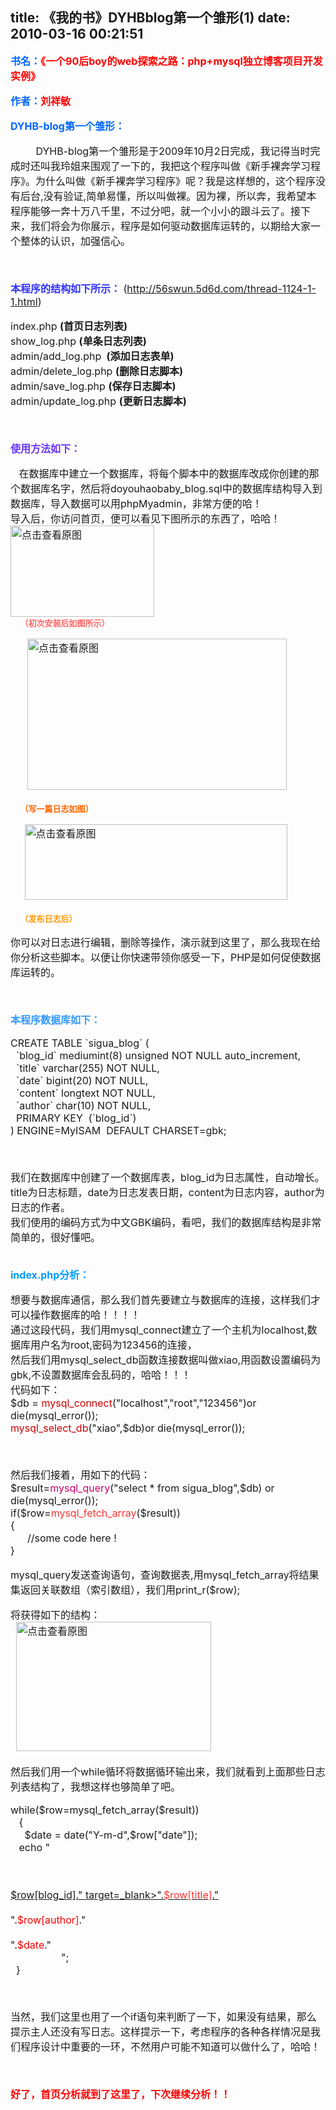 title: 《我的书》DYHBblog第一个雏形(1)
date: 2010-03-16 00:21:51
---

<div id="blogDetailDiv" style="font-size: 16px">
	<p>
		<strong><font color="#0066ff">书名：</font><font color="#ff0000">《一个90后boy的web探索之路：php+mysql独立博客项目开发实例》</font></strong></p>
	<p>
		<strong><font color="#0066ff">作者：</font><font color="#ff0000">刘祥敏</font></strong></p>
	<p>
		<strong><font color="#0066ff">DYHB-blog第一个雏形：</font></strong></p>
	<p>
		&nbsp;&nbsp;&nbsp;&nbsp;&nbsp;&nbsp;&nbsp;&nbsp; DYHB-blog第一个雏形是于2009年10月2日完成，我记得当时完成时还叫我玲姐来围观了一下的，我把这个程序叫做《新手裸奔学习程序》。为什么叫做《新手裸奔学习程序》呢？我是这样想的，这个程序没有后台,没有验证,简单易懂，所以叫做裸。因为裸，所以奔，我希望本程序能够一奔十万八千里，不过分吧，就一个小小的跟斗云了。接下来，我们将会为你展示，程序是如何驱动数据库运转的，以期给大家一个整体的认识，加强信心。</p>
	<p>
		&nbsp;</p>
	<p>
		<strong><font color="#3333ff">本程序的结构如下所示：</font></strong> (<a href="http://56swun.5d6d.com/thread-1124-1-1.html" target="_blank">http://56swun.5d6d.com/thread-1124-1-1.html</a>)</p>
	<p>
		index.php <strong>(首页日志列表)</strong><br />
		show_log.php <strong>(单条日志列表)</strong><br />
		admin/add_log.php&nbsp;<strong> (添加日志表单)<br />
		</strong>admin/delete_log.php <strong>(删除日志脚本)<br />
		</strong>admin/save_log.php <strong>(保存日志脚本)</strong><br />
		admin/update_log.php <strong>(更新日志脚本)</strong></p>
	<p>
		&nbsp;</p>
	<p>
		<strong><font color="#6633ff">使用方法如下：</font></strong></p>
	<p>
		&nbsp;&nbsp; 在数据库中建立一个数据库，将每个脚本中的数据库改成你创建的那个数据库名字，然后将doyouhaobaby_blog.sql中的数据库结构导入到数据库，导入数据可以用phpMyadmin，非常方便的哈！<br />
		导入后，你访问首页，便可以看见下图所示的东西了，哈哈！<br />
		<a href="width/upload/201003/b5427f720f071229c74fd3eca138e4b6-20100315112800.png" id="file:" target="_blank"><img border="0" height="146" src="width/upload/201003/b5427f720f071229c74fd3eca138e4b6-20100315112800.png" title="点击查看原图" width="230" /></a><br />
		<font color="#ff6666" size="2"><strong>&nbsp;&nbsp;&nbsp;&nbsp; （初次安装后如图所示）</strong></font></p>
	<p>
		&nbsp;&nbsp;&nbsp;&nbsp;&nbsp; <a href="width/upload/201003/1c529f87c35d3df16c0c60edca5b2321-20100315112800.png" id="file:" target="_blank"><img border="0" height="242" src="width/upload/201003/1c529f87c35d3df16c0c60edca5b2321-20100315112800.png" title="点击查看原图" width="415" /></a></p>
	<p>
		<font color="#66ccff" size="2"><strong>&nbsp;&nbsp;&nbsp;&nbsp; <font color="#ff6600">（写一篇日志如图）</font></strong></font></p>
	<p>
		&nbsp;&nbsp;&nbsp;&nbsp; <a href="width/upload/201003/71c70ec16498420396498dd0a89db232-20100315112800.png" id="file:" target="_blank"><img border="0" height="121" src="width/upload/201003/71c70ec16498420396498dd0a89db232-20100315112800.png" title="点击查看原图" width="420" /></a></p>
	<p>
		<font color="#ff9900" size="2"><strong>&nbsp;&nbsp;&nbsp;&nbsp; （发布日志后）<br />
		</strong></font></p>
	<p>
		你可以对日志进行编辑，删除等操作，演示就到这里了，那么我现在给你分析这些脚本。以便让你快速带领你感受一下，PHP是如何促使数据库运转的。</p>
	<p>
		&nbsp;</p>
	<p>
		<strong><font color="#3399ff">本程序数据库如下：</font></strong></p>
	<p>
		CREATE TABLE `sigua_blog` (<br />
		&nbsp; `blog_id` mediumint(8) unsigned NOT NULL auto_increment,<br />
		&nbsp; `title` varchar(255) NOT NULL,<br />
		&nbsp; `date` bigint(20) NOT NULL,<br />
		&nbsp; `content` longtext NOT NULL,<br />
		&nbsp; `author` char(10) NOT NULL,<br />
		&nbsp; PRIMARY KEY&nbsp; (`blog_id`)<br />
		) ENGINE=MyISAM&nbsp; DEFAULT CHARSET=gbk;</p>
	<p>
		&nbsp;</p>
	<p>
		我们在数据库中创建了一个数据库表，blog_id为日志属性，自动增长。<br />
		title为日志标题，date为日志发表日期，content为日志内容，author为日志的作者。<br />
		我们使用的编码方式为中文GBK编码，看吧，我们的数据库结构是非常简单的，很好懂吧。</p>
	<p>
		<br />
		<strong><font color="#0099ff">index.php分析：</font></strong></p>
	<p>
		想要与数据库通信，那么我们首先要建立与数据库的连接，这样我们才可以操作数据库的哈！！！！<br />
		通过这段代码，我们用mysql_connect建立了一个主机为localhost,数据库用户名为root,密码为123456的连接，<br />
		然后我们用mysql_select_db函数连接数据叫做xiao,用函数设置编码为gbk,不设置数据库会乱码的，哈哈！！！<br />
		代码如下：<br />
		$db = <font color="#cc0000">mysql_connect</font>(&quot;localhost&quot;,&quot;root&quot;,&quot;123456&quot;)or die(mysql_error());<br />
		<font color="#cc0000">mysql_select_db</font>(&quot;xiao&quot;,$db)or die(mysql_error());</p>
	<p>
		&nbsp;</p>
	<p>
		然后我们接着，用如下的代码：<br />
		$result=<font color="#cc0066">mysql_query</font>(&quot;select * from sigua_blog&quot;,$db) or die(mysql_error());<br />
		if($row=<font color="#ff3333">mysql_fetch_array</font>($result))<br />
		{<br />
		&nbsp;&nbsp;&nbsp;&nbsp;&nbsp; //some code here !<br />
		}</p>
	<p>
		mysql_query发送查询语句，查询数据表,用mysql_fetch_array将结果集返回关联数组（索引数组），我们用print_r($row);</p>
	<p>
		将获得如下的结构：<br />
		&nbsp; <a href="width/upload/201003/c0cc28955114618606492bd6b120e093-20100315112800.png" id="file:" target="_blank"><img border="0" height="207" src="width/upload/201003/c0cc28955114618606492bd6b120e093-20100315112800.png" title="点击查看原图" width="312" /></a></p>
	<p>
		然后我们用一个while循环将数据循环输出来，我们就看到上面那些日志列表结构了，我想这样也够简单了吧。</p>
	<p>
		while($row=mysql_fetch_array($result))<br />
		&nbsp;&nbsp; { <br />
		&nbsp;&nbsp;&nbsp;&nbsp; $date = date(&quot;Y-m-d&quot;,$row[&quot;date&quot;]);<br />
		&nbsp;&nbsp; echo &quot;</p>
</div>
<div id="blogDetailDiv" style="font-size: 16px">
	<br />
	&nbsp;&nbsp;&nbsp;&nbsp;&nbsp;&nbsp;&nbsp;&nbsp;&nbsp;&nbsp;&nbsp;&nbsp;&nbsp;&nbsp;&nbsp;&nbsp;&nbsp;&nbsp;&nbsp;&nbsp;</div>
<div id="blogDetailDiv" style="font-size: 16px">
	<a color="#ff0033" href="show_log.php?id=">$row[blog_id].&quot; target=_blank&gt;&quot;.<font color="#ff3333">$row[title]</font>.&quot;</a><br />
	&nbsp;&nbsp;&nbsp;&nbsp;&nbsp;&nbsp;&nbsp;&nbsp;&nbsp;&nbsp;&nbsp;&nbsp;&nbsp;&nbsp;&nbsp;&nbsp;&nbsp;&nbsp;&nbsp;&nbsp;</div>
<div id="blogDetailDiv" style="font-size: 16px">
	&quot;.<font color="#ff0000">$row[author]</font>.&quot;<br />
	&nbsp;&nbsp;&nbsp;&nbsp;&nbsp;&nbsp;&nbsp;&nbsp;&nbsp;&nbsp;&nbsp;&nbsp;&nbsp;&nbsp;&nbsp;&nbsp;&nbsp;&nbsp;&nbsp;&nbsp;</div>
<div id="blogDetailDiv" style="font-size: 16px">
	&quot;.<font color="#ff0000">$date</font>.&quot;<br />
	&nbsp;&nbsp;&nbsp;&nbsp;&nbsp;&nbsp;&nbsp;&nbsp;&nbsp;&nbsp;&nbsp;&nbsp;&nbsp;&nbsp;&nbsp;&nbsp;&nbsp; &quot;;<br />
	&nbsp; }
	<p>
		&nbsp;</p>
	<p>
		当然，我们这里也用了一个if语句来判断了一下，如果没有结果，那么提示主人还没有写日志。这样提示一下，考虑程序的各种各样情况是我们程序设计中重要的一环，不然用户可能不知道可以做什么了，哈哈！</p>
	<p>
		&nbsp;</p>
	<p>
		<strong><font color="#ff0000">好了，首页分析就到了这里了，下次继续分析！！</font></strong><br />
		&nbsp;</p>
</div>